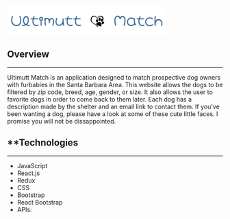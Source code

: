 


![Image](./public/images/logo.jpg)

## **Overview**
***
Ultimutt Match is an application designed to match prospective dog owners with furbabies in the Santa Barbara Area. This website allows the dogs to be filtered by zip code, breed, age, gender, or size. It also allows the user to favorite dogs in order to come back to them later. Each dog has a description made by the shelter and an email link to contact them. If you've been wanting a dog, please have a look at some of these cute little faces. I promise you will not be dissappointed. 

## **Technologies
***
- JavaScript
- React.js
- Redux
- CSS
- Bootstrap 
- React Bootstrap
- APIs:


